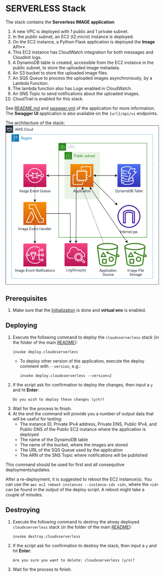 # SERVERLESS Stack

The stack contains the **Serverless IMAGE application**:

1. A new VPC is deployed with 1 public and 1 private subnet.
2. In the public subnet, an EC2 (t2.micro) instance is deployed.
3. On the EC2 instance, a Python Flask application is deployed the **Image** API**.
4. This EC2 instance has CloudWatch integration for both messages and CloudInit logs.
5. A DynamoDB table is created, accessible from the EC2 instance in the public subnet, to store the uploaded image metadata.
6. An S3 bucket to store the uploaded image files.
7. An SQS Queue to process the uploaded images asynchronously, by a Lambda Function.
8. The lambda function also has Logs enabled in CloudWatch.
9. An SNS Topic to send notifications about the uploaded images.
10. CloudTrail is enabled for this stack.

See [README.md](../apps/serverless/v1/README.md) and [swagger.yml](../apps/serverless/v1/openapi/swagger.yml) of the application for more information.
The **Swagger UI** application is also available on the `{url}/api/ui` endpoints.

The architecture of the stack: ![INFO stack architecture](../apps/serverless/v1/cloudx-serverless.drawio.png)

## Prerequisites

1. Make sure that the [Initialization](../README.md) is done and **virtual env** is enabled.
   
## Deploying

1. Execute the following command to deploy the `cloudxserverless` stack (in the folder of the main [README](../README.md)):
   ```shell
   invoke deploy.cloudxserverless
   ```
   - To deploy other version of the application, execute the deploy comment with `--version`, e.g.:
     ```shell
     invoke deploy.cloudxserverless --version=2
     ```
2. If the script ask for confirmation to deploy the changes, then input a `y` and ht **Enter**:
   ```
   Do you wish to deploy these changes (y/n)? 
   ```
3. Wait for the process to finish.
4. At the end the command will provide you a number of output data that will be useful for testing:
   - The instance ID, Private IPv4 address, Private DNS, Public IPv4, and Public DNS of the Public EC2 instance where the application is deployed
   - The name of the DynamoDB table
   - The name of the bucket, where the images are stored
   - The URL of the SQS Queue used by the application
   - The ARN of the SNS Topic where notifications will be published

This command should be used for first and all consequitive deployments/updates.

After a re-deployment, it is suggested to reboot the EC2 instance(s). You can use the `aws ec2 reboot-instances --instance-ids <id>`, where the `<id>` can be found in the output of the deploy script. A reboot might take a couple of minutes.

## Destroying

1. Execute the following command to destroy the alreay deployed `cloudxserverless` stack (in the folder of the main [README](../README.md)):
   ```shell
   invoke destroy.cloudxserverless
   ```
2. If the script ask for confirmation to destroy the stack, then input a `y` and hit **Enter**:
   ```
   Are you sure you want to delete: cloudxserverless (y/n)? 
   ```
3. Wait for the process to finish.
